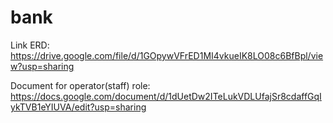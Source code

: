 # bank
Link ERD: https://drive.google.com/file/d/1GOpywVFrED1MI4vkueIK8LO08c6BfBpl/view?usp=sharing 

Document for operator(staff) role: https://docs.google.com/document/d/1dUetDw2ITeLukVDLUfajSr8cdaffGqIykTVB1eYIUVA/edit?usp=sharing
